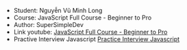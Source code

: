 * Student: Nguyễn Vũ Minh Long
* Course: JavaScript Full Course - Beginner to Pro
* Author: SuperSimpleDev
* Link youtube: [JavaScript Full Course - Beginner to Pro](https://www.youtube.com/watch?v=G3e-cpL7ofc&list=PLEPye7A7EcQZrT3VSBb7jtxnxIfY3yyG6&ab_channel=SuperSimpleDev)
* Practive Interview Javascript [Practice Interview Javascript](https://www-hellojavascript-info.translate.goog/docs/general-javascript-questions/javascript-fundamentals/basic-math-operators-in-javascript?_x_tr_sl=en&_x_tr_tl=vi&_x_tr_hl=vi&_x_tr_pto=sc)